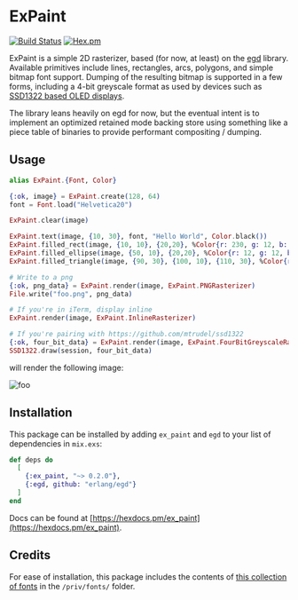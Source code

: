 # ExPaint

[![Build Status](https://travis-ci.org/mtrudel/ex_paint.svg?branch=master)](https://travis-ci.org/mtrudel/ex_paint)
[![Hex.pm](https://img.shields.io/hexpm/v/ex_paint.svg?style=flat-square)](https://hex.pm/packages/ex_paint)

ExPaint is a simple 2D rasterizer, based (for now, at least) on the [egd](https://github.com/erlang/egd) library.
Available primitives include lines, rectangles, arcs, polygons, and simple bitmap font support. Dumping of the
resulting bitmap is supported in a few forms, including a 4-bit greyscale format as used by devices such as [SSD1322
based OLED displays](https://github.com/mtrudel/ssd1322).

The library leans heavily on egd for now, but the eventual intent is to implement an optimized retained mode backing
store using something like a piece table of binaries to provide performant compositing / dumping.

## Usage

```elixir
alias ExPaint.{Font, Color}

{:ok, image} = ExPaint.create(128, 64)
font = Font.load("Helvetica20")

ExPaint.clear(image)

ExPaint.text(image, {10, 30}, font, "Hello World", Color.black())
ExPaint.filled_rect(image, {10, 10}, {20,20}, %Color{r: 230, g: 12, b: 34})
ExPaint.filled_ellipse(image, {50, 10}, {20,20}, %Color{r: 12, g: 12, b: 230})
ExPaint.filled_triangle(image, {90, 30}, {100, 10}, {110, 30}, %Color{r: 230, g: 230, b: 34})

# Write to a png
{:ok, png_data} = ExPaint.render(image, ExPaint.PNGRasterizer)
File.write("foo.png", png_data)

# If you're in iTerm, display inline
ExPaint.render(image, ExPaint.InlineRasterizer)

# If you're pairing with https://github.com/mtrudel/ssd1322
{:ok, four_bit_data} = ExPaint.render(image, ExPaint.FourBitGreyscaleRasterizer)
SSD1322.draw(session, four_bit_data)
```

will render the following image:

![foo](https://user-images.githubusercontent.com/79646/87735987-0378c880-c7a5-11ea-9bbf-168637db7381.png)


## Installation

This package can be installed by adding `ex_paint` and `egd` to your list of dependencies in `mix.exs`:

```elixir
def deps do
  [
    {:ex_paint, "~> 0.2.0"},
    {:egd, github: "erlang/egd"}
  ]
end
```

Docs can be found at [https://hexdocs.pm/ex_paint](https://hexdocs.pm/ex_paint).

## Credits

For ease of installation, this package includes the contents of [this collection of
fonts](https://github.com/SteveAlexander/wingsfonts) in the `/priv/fonts/` folder.
